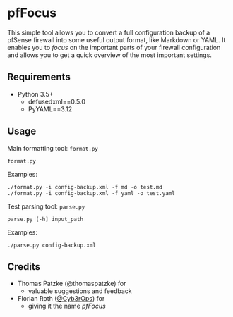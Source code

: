 # pfFocus

This simple tool allows you to convert a full configuration backup of a pfSense firewall into some useful output format, like Markdown or YAML. It enables you to *focus* on the important parts of your firewall configuration and allows you to get a quick overview of the most important settings.

## Requirements

* Python 3.5+
    * defusedxml==0.5.0
    * PyYAML==3.12

## Usage

Main formatting tool: ```format.py```
```
format.py
```

Examples:
```
./format.py -i config-backup.xml -f md -o test.md
./format.py -i config-backup.xml -f yaml -o test.yaml
```

Test parsing tool: ```parse.py```
```
parse.py [-h] input_path
```

Examples:
```
./parse.py config-backup.xml
```

## Credits

* Thomas Patzke (@thomaspatzke) for
    * valuable suggestions and feedback
* Florian Roth ([@Cyb3rOps](https://twitter.com/Cyb3rOps)) for
    * giving it the name *pfFocus*
